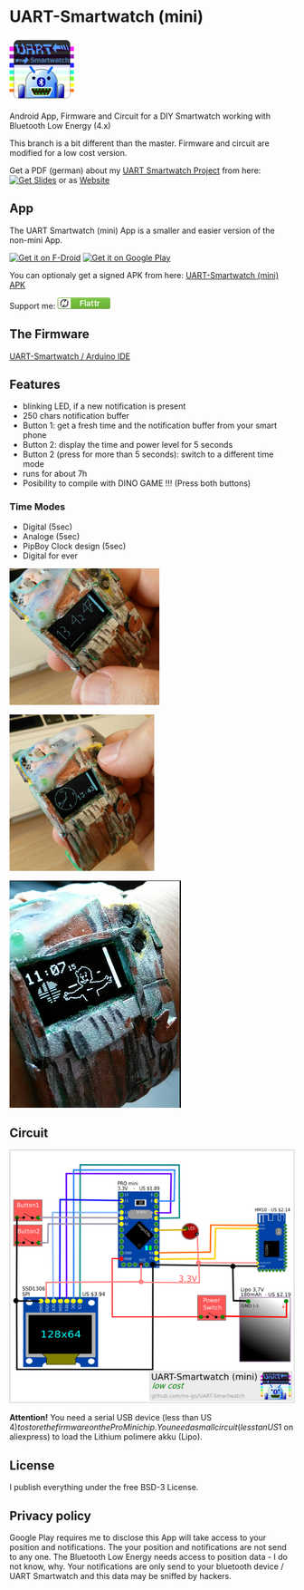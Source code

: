 # UART-Smartwatch (mini)

![logo](UART-Smartwatch_App/app/src/main/res/drawable/icon.png)

Android App, Firmware and Circuit for a DIY Smartwatch working with Bluetooth Low Energy (4.x)

This branch is a bit different than the master. Firmware and circuit are modified for a low cost version.

Get a PDF (german) about my [UART Smartwatch Project](https://github.com/no-go/UART-Smartwatch/tree/gplay) from here:
<a href="https://github.com/no-go/Android-nRF-UART/raw/master/Slides/Slides.pdf" target="_blank">
<img src="https://raw.githubusercontent.com/no-go/UART-Smartwatch/gplay/img/Adobe_PDF_file_icon.png" alt="Get Slides" /></a> or as [Website](https://github.com/no-go/Android-nRF-UART/tree/master/Slides)

## App

The UART Smartwatch (mini) App is a smaller and easier version of the non-mini App.

<a href="https://f-droid.org/repository/browse/?fdid=click.dummer.UartSmartwatch" target="_blank">
<img src="https://f-droid.org/badge/get-it-on.png" alt="Get it on F-Droid" height="90"/></a>
<a href="https://play.google.com/store/apps/details?id=click.dummer.UartSmartwatch" target="_blank">
<img src="https://play.google.com/intl/en_us/badges/images/generic/en-play-badge.png" alt="Get it on Google Play" height="90"/></a>

You can optionaly get a signed APK from here: [UART-Smartwatch (mini) APK](https://raw.githubusercontent.com/no-go/UART-Smartwatch/gplay/UART-Smartwatch_App/app/app-release.apk)

Support me: <a href="https://flattr.com/thing/5195407" target="_blank">![Flattr This](img/flattr.png)</a>

## The Firmware

[UART-Smartwatch / Arduino IDE](https://raw.githubusercontent.com/no-go/UART-Smartwatch/gplay/UART-Smartwatch_firmware/UART-Smartwatch_firmware.ino)


## Features

- blinking LED, if a new notification is present
- 250 chars notification buffer
- Button 1: get a fresh time and the notification buffer from your smart phone
- Button 2: display the time and power level for 5 seconds
- Button 2 (press for more than 5 seconds): switch to a different time mode
- runs for about 7h
- Posibility to compile with DINO GAME !!! (Press both buttons)

### Time Modes

- Digital (5sec)
- Analoge (5sec)
- PipBoy Clock design (5sec)
- Digital for ever

![digital UART Smartwatch mode](img/digital.png)

![analoge UART Smartwatch mode](img/analog.png)

![pipBoy UART Smartwatch mode](img/pipboy.png)

## Circuit

![circuit for the UART Smartwatch](img/circuit.png)

**Attention!** You need a serial USB device (less than US 4$) to store the firmware on the ProMini chip. You need a small circuit (less tan US 1$ on aliexpress) to load the Lithium polimere akku (Lipo).

## License

I publish everything under the free BSD-3 License.

## Privacy policy

Google Play requires me to disclose this App will take access to your position and notifications. The your position and notifications are not send to any one. The Bluetooth Low Energy needs access to position data - I do not know, why. Your notifications are only send to your bluetooth device / UART Smartwatch and this data may be sniffed by hackers.
